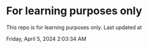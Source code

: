 # For learning purposes only
This repo is for learning purposes only.
Last updated at

Friday, April 5, 2024 2:03:34 AM

